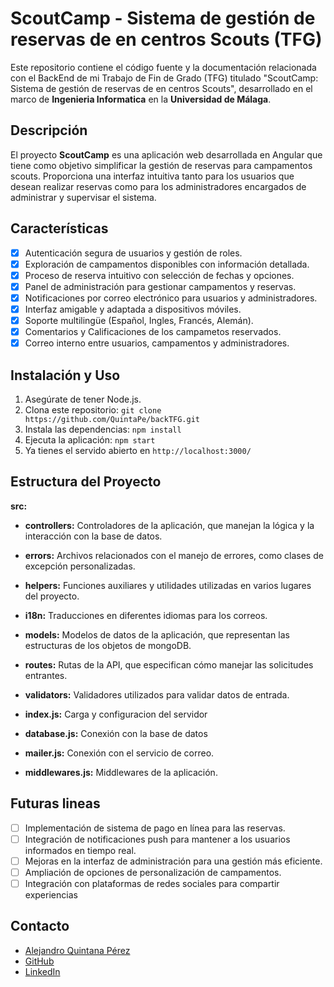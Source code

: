 # ScoutCamp - Sistema de gestión de reservas de en centros Scouts (TFG)

Este repositorio contiene el código fuente y la documentación relacionada con el BackEnd de mi Trabajo de Fin de Grado (TFG) titulado "ScoutCamp: Sistema de gestión de reservas de en centros Scouts", desarrollado en el marco de **Ingenieria Informatica** en la **Universidad de Málaga**.

## Descripción

El proyecto **ScoutCamp** es una aplicación web desarrollada en Angular que tiene como objetivo simplificar la gestión de reservas para campamentos scouts. Proporciona una interfaz intuitiva tanto para los usuarios que desean realizar reservas como para los administradores encargados de administrar y supervisar el sistema.

## Características

- [x] Autenticación segura de usuarios y gestión de roles.
- [x] Exploración de campamentos disponibles con información detallada.
- [x] Proceso de reserva intuitivo con selección de fechas y opciones.
- [x] Panel de administración para gestionar campamentos y reservas.
- [x] Notificaciones por correo electrónico para usuarios y administradores.
- [x] Interfaz amigable y adaptada a dispositivos móviles.
- [x] Soporte multilingüe (Español, Ingles, Francés, Alemán).
- [x] Comentarios y Calificaciones de los campametos reservados.
- [x] Correo interno entre usuarios, campamentos y administradores.

## Instalación y Uso

1. Asegúrate de tener Node.js.
2. Clona este repositorio: `git clone https://github.com/QuintaPe/backTFG.git`
3. Instala las dependencias: `npm install`
4. Ejecuta la aplicación: `npm start`
5. Ya tienes el servido abierto en `http://localhost:3000/`


## Estructura del Proyecto

**src:**
  - **controllers:** Controladores de la aplicación, que manejan la lógica y la interacción con la base de datos.
  - **errors:** Archivos relacionados con el manejo de errores, como clases de excepción personalizadas.
  - **helpers:** Funciones auxiliares y utilidades utilizadas en varios lugares del proyecto.
  - **i18n:** Traducciones en diferentes idiomas para los correos.
  - **models:** Modelos de datos de la aplicación, que representan las estructuras de los objetos de mongoDB.
  - **routes:** Rutas de la API, que especifican cómo manejar las solicitudes entrantes.
  - **validators:** Validadores utilizados para validar datos de entrada.

- **index.js:** Carga y configuracion del servidor
- **database.js:** Conexión con la base de datos
- **mailer.js:** Conexión con el servicio de correo.
- **middlewares.js:** Middlewares de la aplicación.



## Futuras lineas
- [ ] Implementación de sistema de pago en línea para las reservas.
- [ ] Integración de notificaciones push para mantener a los usuarios informados en tiempo real.
- [ ] Mejoras en la interfaz de administración para una gestión más eficiente.
- [ ] Ampliación de opciones de personalización de campamentos.
- [ ] Integración con plataformas de redes sociales para compartir experiencias

## Contacto
- [Alejandro Quintana Pérez](mailto:alexquintape@gmail.com)
- [GitHub](https://github.com/QuintaPe/)
- [LinkedIn](https://www.linkedin.com/in/alejandroqp/)

